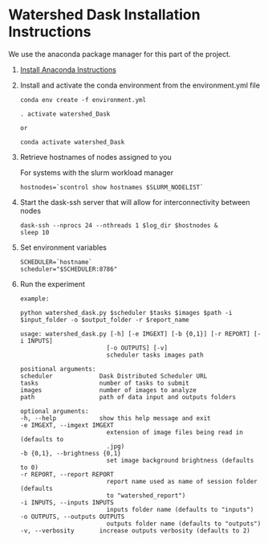 <h1>Watershed Dask Installation Instructions</h1>

We use the anaconda package manager for this part of the project.

1. [Install Anaconda Instructions](https://conda.io/projects/conda/en/latest/user-guide/install/index.html)

2. Install and activate the conda environment from the environment.yml file

    ```
    conda env create -f environment.yml
    ```

    ```
    . activate watershed_Dask

    or

    conda activate watershed_Dask
    ```

3. Retrieve hostnames of nodes assigned to you

    For systems with the slurm workload manager
    ```
    hostnodes=`scontrol show hostnames $SLURM_NODELIST`
    ```

4. Start the dask-ssh server that will allow for interconnectivity between nodes

    ```
    dask-ssh --nprocs 24 --nthreads 1 $log_dir $hostnodes &
    sleep 10
    ```

5. Set environment variables

    ```
    SCHEDULER=`hostname`
    scheduler="$SCHEDULER:8786"
    ```

6. Run the experiment

    ```
    example:

    python watershed_dask.py $scheduler $tasks $images $path -i $input_folder -o $output_folder -r $report_name

    usage: watershed_dask.py [-h] [-e IMGEXT] [-b {0,1}] [-r REPORT] [-i INPUTS]
                            [-o OUTPUTS] [-v]
                            scheduler tasks images path

    positional arguments:
    scheduler             Dask Distributed Scheduler URL
    tasks                 number of tasks to submit
    images                number of images to analyze
    path                  path of data input and outputs folders

    optional arguments:
    -h, --help            show this help message and exit
    -e IMGEXT, --imgext IMGEXT
                            extension of image files being read in (defaults to
                            .jpg)
    -b {0,1}, --brightness {0,1}
                            set image background brightness (defaults to 0)
    -r REPORT, --report REPORT
                            report name used as name of session folder (defaults
                            to "watershed_report")
    -i INPUTS, --inputs INPUTS
                            inputs folder name (defaults to "inputs")
    -o OUTPUTS, --outputs OUTPUTS
                            outputs folder name (defaults to "outputs")
    -v, --verbosity       increase outputs verbosity (defaults to 2)
    ```